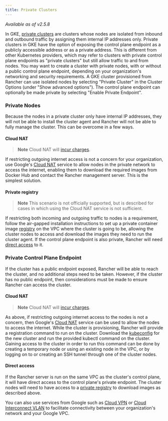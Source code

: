 ```yaml
---
title: Private Clusters
---
```


<head>
  <link rel="canonical" href="https://ranchermanager.docs.rancher.com/reference-guides/cluster-configuration/rancher-server-configuration/gke-cluster-configuration/gke-private-clusters"/>
</head>

_Available as of v2.5.8_

In GKE, [private clusters](https://cloud.google.com/kubernetes-engine/docs/concepts/private-cluster-concept) are clusters whose nodes are isolated from inbound and outbound traffic by assigning them internal IP addresses only. Private clusters in GKE have the option of exposing the control plane endpoint as a publicly accessible address or as a private address. This is different from other Kubernetes providers, which may refer to clusters with private control plane endpoints as "private clusters" but still allow traffic to and from nodes. You may want to create a cluster with private nodes, with or without a public control plane endpoint, depending on your organization's networking and security requirements. A GKE cluster provisioned from Rancher can use isolated nodes by selecting "Private Cluster" in the Cluster Options (under "Show advanced options"). The control plane endpoint can optionally be made private by selecting "Enable Private Endpoint".

### Private Nodes

Because the nodes in a private cluster only have internal IP addresses, they will not be able to install the cluster agent and Rancher will not be able to fully manage the cluster. This can be overcome in a few ways.

#### Cloud NAT

>**Note**
>Cloud NAT will [incur charges](https://cloud.google.com/nat/pricing).

If restricting outgoing internet access is not a concern for your organization, use Google's [Cloud NAT](https://cloud.google.com/nat/docs/using-nat) service to allow nodes in the private network to access the internet, enabling them to download the required images from Docker Hub and contact the Rancher management server. This is the simplest solution.

#### Private registry

>**Note**
>This scenario is not officially supported, but is described for cases in which using the Cloud NAT service is not sufficient.

If restricting both incoming and outgoing traffic to nodes is a requirement, follow the air-gapped installation instructions to set up a private container image [registry](https://rancher.com/docs/rancher/v2.5/en/installation/other-installation-methods/air-gap/) on the VPC where the cluster is going to be, allowing the cluster nodes to access and download the images they need to run the cluster agent. If the control plane endpoint is also private, Rancher will need [direct access](#direct-access) to it.

### Private Control Plane Endpoint

If the cluster has a public endpoint exposed, Rancher will be able to reach the cluster, and no additional steps need to be taken. However, if the cluster has no public endpoint, then considerations must be made to ensure Rancher can access the cluster.

#### Cloud NAT

>**Note**
>Cloud NAT will [incur charges](https://cloud.google.com/nat/pricing).

As above, if restricting outgoing internet access to the nodes is not a concern, then Google's [Cloud NAT](https://cloud.google.com/nat/docs/using-nat) service can be used to allow the nodes to access the internet. While the cluster is provisioning, Rancher will provide a registration command to run on the cluster. Download the [kubeconfig](https://cloud.google.com/kubernetes-engine/docs/how-to/cluster-access-for-kubectl) for the new cluster and run the provided kubectl command on the cluster. Gaining access
to the cluster in order to run this command can be done by creating a temporary node or using an existing node in the VPC, or by logging on to or creating an SSH tunnel through one of the cluster nodes.

#### Direct access

If the Rancher server is run on the same VPC as the cluster's control plane, it will have direct access to the control plane's private endpoint. The cluster nodes will need to have access to a [private registry](#private-registry) to download images as described above.

You can also use services from Google such as [Cloud VPN](https://cloud.google.com/network-connectivity/docs/vpn/concepts/overview) or [Cloud Interconnect VLAN](https://cloud.google.com/network-connectivity/docs/interconnect) to facilitate connectivity between your organization's network and your Google VPC.
